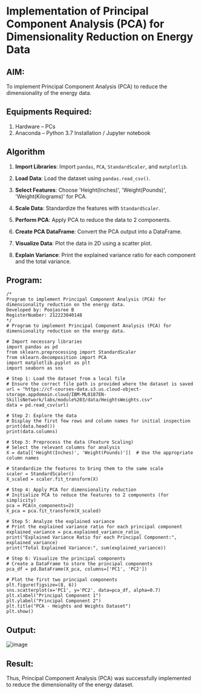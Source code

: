 # Implementation of Principal Component Analysis (PCA) for Dimensionality Reduction on Energy Data

## AIM:
To implement Principal Component Analysis (PCA) to reduce the dimensionality of the energy data.

## Equipments Required:
1. Hardware – PCs
2. Anaconda – Python 3.7 Installation / Jupyter notebook

## Algorithm
1. **Import Libraries**: Import `pandas`, `PCA`, `StandardScaler`, and `matplotlib`.

2. **Load Data**: Load the dataset using `pandas.read_csv()`.

3. **Select Features**: Choose 'Height(Inches)', 'Weight(Pounds)', 'Weight(Kilograms)' for PCA.

4. **Scale Data**: Standardize the features with `StandardScaler`.

5. **Perform PCA**: Apply PCA to reduce the data to 2 components.

6. **Create PCA DataFrame**: Convert the PCA output into a DataFrame.

7. **Visualize Data**: Plot the data in 2D using a scatter plot.

8. **Explain Variance**: Print the explained variance ratio for each component and the total variance.
## Program:
```
/*
Program to implement Principal Component Analysis (PCA) for dimensionality reduction on the energy data.
Developed by: Poojasree B
RegisterNumber: 212223040148
*/
# Program to implement Principal Component Analysis (PCA) for dimensionality reduction on the energy data.

# Import necessary libraries
import pandas as pd
from sklearn.preprocessing import StandardScaler
from sklearn.decomposition import PCA
import matplotlib.pyplot as plt
import seaborn as sns

# Step 1: Load the dataset from a local file
# Ensure the correct file path is provided where the dataset is saved
url = "https://cf-courses-data.s3.us.cloud-object-storage.appdomain.cloud/IBM-ML0187EN-SkillsNetwork/labs/module%203/data/HeightsWeights.csv"
data = pd.read_csv(url)

# Step 2: Explore the data
# Display the first few rows and column names for initial inspection
print(data.head())
print(data.columns)

# Step 3: Preprocess the data (Feature Scaling)
# Select the relevant columns for analysis
X = data[['Height(Inches)', 'Weight(Pounds)']]  # Use the appropriate column names

# Standardize the features to bring them to the same scale
scaler = StandardScaler()
X_scaled = scaler.fit_transform(X)

# Step 4: Apply PCA for dimensionality reduction
# Initialize PCA to reduce the features to 2 components (for simplicity)
pca = PCA(n_components=2)
X_pca = pca.fit_transform(X_scaled)

# Step 5: Analyze the explained variance
# Print the explained variance ratio for each principal component
explained_variance = pca.explained_variance_ratio_
print("Explained Variance Ratio for each Principal Component:", explained_variance)
print("Total Explained Variance:", sum(explained_variance))

# Step 6: Visualize the principal components
# Create a DataFrame to store the principal components
pca_df = pd.DataFrame(X_pca, columns=['PC1', 'PC2'])

# Plot the first two principal components
plt.figure(figsize=(8, 6))
sns.scatterplot(x='PC1', y='PC2', data=pca_df, alpha=0.7)
plt.xlabel("Principal Component 1")
plt.ylabel("Principal Component 2")
plt.title("PCA - Heights and Weights Dataset")
plt.show()

```

## Output:
![image](https://github.com/user-attachments/assets/9e32ad70-3eed-4c8e-afca-3d2c0458e1f7)


## Result:
Thus, Principal Component Analysis (PCA) was successfully implemented to reduce the dimensionality of the energy dataset.
